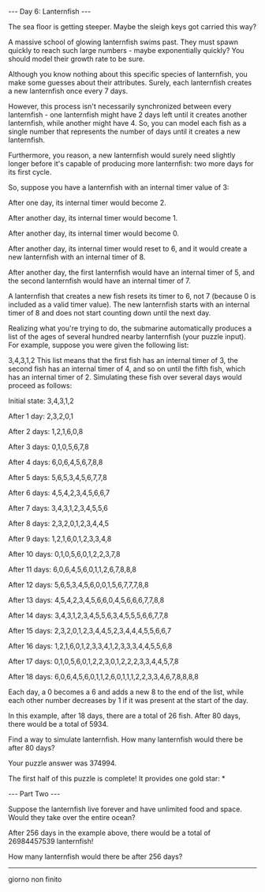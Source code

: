 --- Day 6: Lanternfish ---

The sea floor is getting steeper. Maybe the sleigh keys got carried this way?

A massive school of glowing lanternfish swims past. They must spawn quickly to reach such large numbers - maybe exponentially quickly? You should model their growth rate to be sure.

Although you know nothing about this specific species of lanternfish, you make some guesses about their attributes. Surely, each lanternfish creates a new lanternfish once every 7 days.

However, this process isn't necessarily synchronized between every lanternfish - one lanternfish might have 2 days left until it creates another lanternfish, while another might have 4. So, you can model each fish as a single number that represents the number of days until it creates a new lanternfish.

Furthermore, you reason, a new lanternfish would surely need slightly longer before it's capable of producing more lanternfish: two more days for its first cycle.

So, suppose you have a lanternfish with an internal timer value of 3:

After one day, its internal timer would become 2.

After another day, its internal timer would become 1.

After another day, its internal timer would become 0.

After another day, its internal timer would reset to 6, and it would create a new lanternfish with an internal timer of 8.

After another day, the first lanternfish would have an internal timer of 5, and the second lanternfish would have an internal timer of 7.

A lanternfish that creates a new fish resets its timer to 6, not 7 (because 0 is included as a valid timer value). The new lanternfish starts with an internal timer of 8 and does not start counting down until the next day.

Realizing what you're trying to do, the submarine automatically produces a list of the ages of several hundred nearby lanternfish (your puzzle input). For example, suppose you were given the following list:

3,4,3,1,2
This list means that the first fish has an internal timer of 3, the second fish has an internal timer of 4, and so on until the fifth fish, which has an internal timer of 2. Simulating these fish over several days would proceed as follows:

Initial state: 3,4,3,1,2

After  1 day:  2,3,2,0,1

After  2 days: 1,2,1,6,0,8

After  3 days: 0,1,0,5,6,7,8

After  4 days: 6,0,6,4,5,6,7,8,8

After  5 days: 5,6,5,3,4,5,6,7,7,8

After  6 days: 4,5,4,2,3,4,5,6,6,7

After  7 days: 3,4,3,1,2,3,4,5,5,6

After  8 days: 2,3,2,0,1,2,3,4,4,5

After  9 days: 1,2,1,6,0,1,2,3,3,4,8

After 10 days: 0,1,0,5,6,0,1,2,2,3,7,8

After 11 days: 6,0,6,4,5,6,0,1,1,2,6,7,8,8,8

After 12 days: 5,6,5,3,4,5,6,0,0,1,5,6,7,7,7,8,8

After 13 days: 4,5,4,2,3,4,5,6,6,0,4,5,6,6,6,7,7,8,8

After 14 days: 3,4,3,1,2,3,4,5,5,6,3,4,5,5,5,6,6,7,7,8

After 15 days: 2,3,2,0,1,2,3,4,4,5,2,3,4,4,4,5,5,6,6,7

After 16 days: 1,2,1,6,0,1,2,3,3,4,1,2,3,3,3,4,4,5,5,6,8

After 17 days: 0,1,0,5,6,0,1,2,2,3,0,1,2,2,2,3,3,4,4,5,7,8

After 18 days: 6,0,6,4,5,6,0,1,1,2,6,0,1,1,1,2,2,3,3,4,6,7,8,8,8,8

Each day, a 0 becomes a 6 and adds a new 8 to the end of the list, while each other number decreases by 1 if it was present at the start of the day.

In this example, after 18 days, there are a total of 26 fish. After 80 days, there would be a total of 5934.

Find a way to simulate lanternfish. How many lanternfish would there be after 80 days?

Your puzzle answer was 374994.

The first half of this puzzle is complete! It provides one gold star: *

--- Part Two ---

Suppose the lanternfish live forever and have unlimited food and space. Would they take over the entire ocean?

After 256 days in the example above, there would be a total of 26984457539 lanternfish!

How many lanternfish would there be after 256 days?

---------------------
giorno non finito
